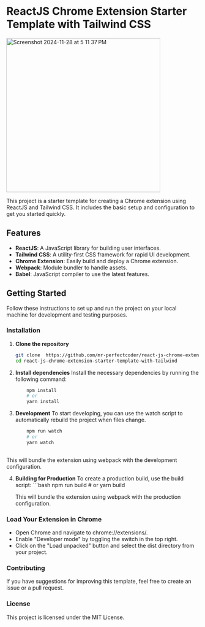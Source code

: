 # ReactJS Chrome Extension Starter Template with Tailwind CSS

<img width="402" alt="Screenshot 2024-11-28 at 5 11 37 PM" src="https://github.com/user-attachments/assets/99aad700-e503-4d43-bef0-bb7c166c2041">

This project is a starter template for creating a Chrome extension using ReactJS and Tailwind CSS. It includes the basic setup and configuration to get you started quickly.

## Features

- **ReactJS**: A JavaScript library for building user interfaces.
- **Tailwind CSS**: A utility-first CSS framework for rapid UI development.
- **Chrome Extension**: Easily build and deploy a Chrome extension.
- **Webpack**: Module bundler to handle assets.
- **Babel**: JavaScript compiler to use the latest features.

## Getting Started

Follow these instructions to set up and run the project on your local machine for development and testing purposes.

### Installation

1. **Clone the repository**

   ```bash
   git clone  https://github.com/mr-perfectcoder/react-js-chrome-extension-starter-template-with-tailwind.git
   cd react-js-chrome-extension-starter-template-with-tailwind

2. **Install dependencies**
Install the necessary dependencies by running the following command:
    ```bash
        npm install
        # or
        yarn install

3. **Development**
To start developing, you can use the watch script to automatically rebuild the project when files change.
    ```bash
        npm run watch
        # or
        yarn watch
        
This will bundle the extension using webpack with the development configuration.

4. **Building for Production**
To create a production build, use the build script:
        ```bash
            npm run build
            # or
            yarn build
        
    This will bundle the extension using webpack with the production configuration.
    
    
### Load Your Extension in Chrome
- Open Chrome and navigate to chrome://extensions/.
- Enable "Developer mode" by toggling the switch in the top right.
- Click on the "Load unpacked" button and select the dist directory from your project.

### Contributing
If you have suggestions for improving this template, feel free to create an issue or a pull request.

### License
This project is licensed under the MIT License.
